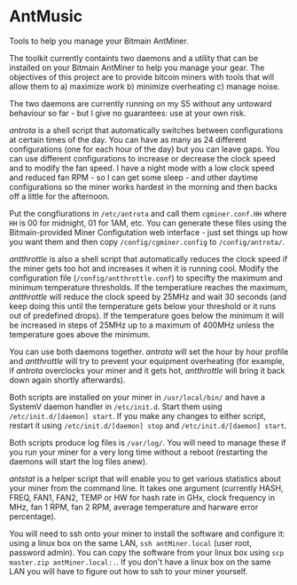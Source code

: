 AntMusic
========

Tools to help you manage your Bitmain AntMiner.

The toolkit currently containts two daemons and a utility that can be installed on your Bitmain AntMiner to help you manage your gear. The objectives of this project are to provide bitcoin miners with tools that will allow them to a) maximize work b) minimize overheating c) manage noise.

The two daemons are currently running on my S5 without any untoward behaviour so far - but I give no guarantees: use at your own risk.

_antrota_ is a shell script that automatically switches between configurations at certain times of the day. You can have as many as 24 different configurations (one for each hour of the day) but you can leave gaps. You can use different configurations to increase or decrease the clock speed and to modify the fan speed. I have a night mode with a low clock speed and reduced fan RPM - so I can get some sleep - and other daytime configurations so the miner works hardest in the morning and then backs off a little for the afternoon.

Put the congfiurations in `/etc/antrota` and call them `cgminer.conf.HH` where `HH` is 00 for midnight, 01 for 1AM, etc. You can generate these files using the Bitmain-provided Miner Configutation web interface - just set things up how you want them and then copy `/config/cgminer.config` to `/config/antrota/`.

_antthrottle_ is also a shell script that automatically reduces the clock speed if the miner gets too hot and increases it when it is running cool. Modify the configuration file (`/config/antthrottle.conf`) to specifty the maximum and minimum temperature thresholds. If the temperatiure reaches the maximum, _antthrottle_ will reduce the clock speed by 25MHz and wait 30 seconds (and keep doing this until the temperature gets below your threshold or it runs out of predefined drops). If the temperature goes below the minimum it will be increased in steps of 25MHz up to a maximum of 400MHz unless the temperature goes above the minimum.

You can use both daemons together. _antrota_ will set the hour by hour profile and _antthrottle_ will try to prevent your equipment overheating (for example, if _antrota_ overclocks your miner and it gets hot, _antthrottle_ will bring it back down again shortly afterwards).

Both scripts are installed on your miner in `/usr/local/bin/` and have a SystemV daemon handler in `/etc/init.d`. Start them using `/etc/init.d/[daemon] start`. If you make any changes to either script, restart it using `/etc/init.d/[daemon] stop` and `/etc/init.d/[daemon] start`.

Both scripts produce log files is `/var/log/`. You will need to manage these if you run your miner for a very long time without a reboot (restarting the daemons will start the log files anew).

_antstat_ is a helper script that will enable you to get various statistics about your miner from the command line. It takes one argument (currently HASH, FREQ, FAN1, FAN2, TEMP or HW for hash rate in GHx, clock frequency in MHz, fan 1 RPM, fan 2 RPM, average temperature and harware error percentage).

You will need to ssh onto your miner to install the software and configure it: using a linux box on the same LAN, `ssh antMiner.local` (user root, password admin). You can copy the software from your linux box using `scp master.zip antMiner.local:.`. If you don't have a linux box on the same LAN you will have to figure out how to ssh to your miner yourself.
